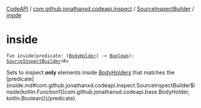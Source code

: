 [CodeAPI](../../index.md) / [com.github.jonathanxd.codeapi.inspect](../index.md) / [SourceInspectBuilder](index.md) / [inside](.)

# inside

`fun inside(predicate: (`[`BodyHolder`](../../com.github.jonathanxd.codeapi.base/-body-holder/index.md)`) -> `[`Boolean`](https://kotlinlang.org/api/latest/jvm/stdlib/kotlin/-boolean/index.html)`): `[`SourceInspectBuilder`](index.md)`<R>`

Sets to inspect **only** elements inside [BodyHolders](../../com.github.jonathanxd.codeapi.base/-body-holder/index.md) that matches the [predicate](inside.md#com.github.jonathanxd.codeapi.inspect.SourceInspectBuilder$inside(kotlin.Function1((com.github.jonathanxd.codeapi.base.BodyHolder, kotlin.Boolean)))/predicate).


